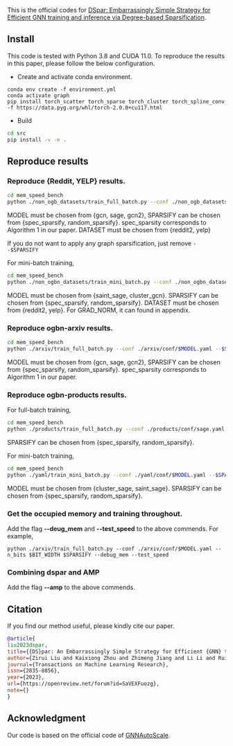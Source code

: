 This is the official codes for [DSpar: Embarrassingly Simple Strategy for Efficient GNN training and inference via Degree-based Sparsification](https://openreview.net/forum?id=SaVEXFuozg).

## Install
This code is tested with Python 3.8 and CUDA 11.0. To reproduce the results in this paper, please follow the below configuration.


- Create and activate conda environment.

<!-- ```
torch == 1.9.0
torch_geometric == 1.7.2
torch_scatter == 2.0.8
torch_sparse == 0.6.12
``` -->

```
conda env create -f environment.yml
conda activate graph
pip install torch_scatter torch_sparse torch_cluster torch_spline_conv -f https://data.pyg.org/whl/torch-2.0.0+cu117.html
```


- Build
```bash
cd src
pip install -v -e .
```

## Reproduce results

### Reproduce {Reddit, YELP} results.
```bash
cd mem_speed_bench
python ./non_ogb_datasets/train_full_batch.py --conf ./non_ogb_datasets/conf/$MODEL.yaml --$SPARSIFY --dataset $DATASET
```
MODEL must be chosen from {gcn, sage, gcn2}, SPARSIFY can be chosen from {spec_sparsify, random_sparsify}. spec_sparsity corresponds to Algorithm 1 in our paper. DATASET must be chosen from {reddit2, yelp}


If you do not want to apply any graph sparsification, just remove ```--$SPARSIFY```

For mini-batch training, 
```bash
cd mem_speed_bench
python ./non_ogbn_datasets/train_mini_batch.py --conf ./non_ogbn_datasets/conf/$MODEL.yaml --$SPARSIFY --grad_norm $GRAD_NORM
```
MODEL must be chosen from {saint_sage, cluster_gcn}. 
SPARSIFY can be chosen from {spec_sparsify, random_sparsify}.
DATASET must be chosen from {reddit2, yelp}.
For GRAD_NORM, it can found in appendix.

### Reproduce ogbn-arxiv results.
```bash
cd mem_speed_bench
python ./arxiv/train_full_batch.py --conf ./arxiv/conf/$MODEL.yaml --$SPARSIFY
```
MODEL must be chosen from {gcn, sage, gcn2}, SPARSIFY can be chosen from {spec_sparsify, random_sparsify}. spec_sparsity corresponds to Algorithm 1 in our paper.


### Reproduce ogbn-products results.
For full-batch training, 
```bash
cd mem_speed_bench
python ./products/train_full_batch.py --conf ./products/conf/sage.yaml --$SPARSIFY
```
SPARSIFY can be chosen from {spec_sparsify, random_sparsify}.

For mini-batch training, 
```bash
cd mem_speed_bench
python ./yaml/train_mini_batch.py --conf ./yaml/conf/$MODEL.yaml --$SPARSIFY
```
MODEL must be chosen from {cluster_sage, saint_sage}.
SPARSIFY can be chosen from {spec_sparsify, random_sparsify}.


### Get the occupied memory and training throughout.
Add the flag **--deug_mem** and **--test_speed** to the above commends. For example,
```
python ./arxiv/train_full_batch.py --conf ./arxiv/conf/$MODEL.yaml --n_bits $BIT_WIDTH $SPARSIFY --debug_mem --test_speed
```

### Combining dspar and AMP
Add the flag **--amp** to the above commends.

## Citation

If you find our method useful, please kindly cite our paper.

```bibtex
@article{
liu2023dspar,
title={{DS}par: An Embarrassingly Simple Strategy for Efficient {GNN} training and inference via Degree-based Sparsification},
author={Zirui Liu and Kaixiong Zhou and Zhimeng Jiang and Li Li and Rui Chen and Soo-Hyun Choi and Xia Hu},
journal={Transactions on Machine Learning Research},
issn={2835-8856},
year={2023},
url={https://openreview.net/forum?id=SaVEXFuozg},
note={}
}
```

## Acknowledgment
Our code is based on the official code of [GNNAutoScale](https://arxiv.org/abs/2106.05609).
